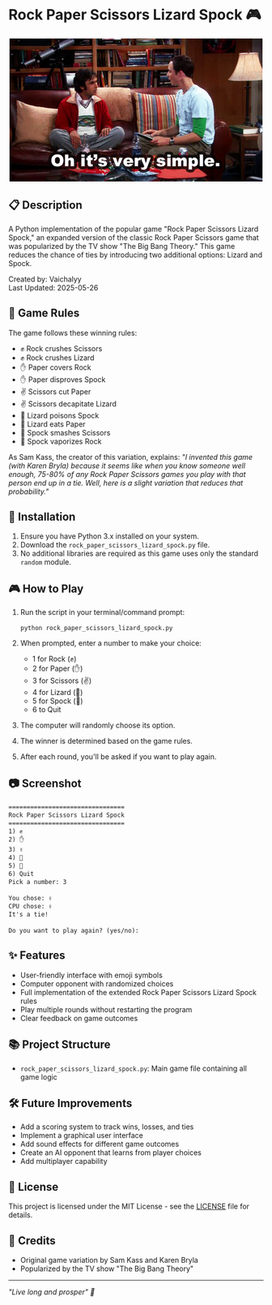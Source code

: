 # Rock Paper Scissors Lizard Spock 🎮

<p align="center">
  <img src="rock-paper.gif" alt="Game Banner">
</p>

## 📋 Description

A Python implementation of the popular game "Rock Paper Scissors Lizard Spock," an expanded version of the classic Rock Paper Scissors game that was popularized by the TV show "The Big Bang Theory." This game reduces the chance of ties by introducing two additional options: Lizard and Spock.

Created by: Vaichalyy  
Last Updated: 2025-05-26

## 🎯 Game Rules

The game follows these winning rules:

- ✊ Rock crushes Scissors
- ✊ Rock crushes Lizard
- ✋ Paper covers Rock
- ✋ Paper disproves Spock
- ✌️ Scissors cut Paper
- ✌️ Scissors decapitate Lizard
- 🦎 Lizard poisons Spock
- 🦎 Lizard eats Paper
- 🖖 Spock smashes Scissors
- 🖖 Spock vaporizes Rock

As Sam Kass, the creator of this variation, explains: *"I invented this game (with Karen Bryla) because it seems like when you know someone well enough, 75-80% of any Rock Paper Scissors games you play with that person end up in a tie. Well, here is a slight variation that reduces that probability."*

## 🚀 Installation

1. Ensure you have Python 3.x installed on your system.
2. Download the `rock_paper_scissors_lizard_spock.py` file.
3. No additional libraries are required as this game uses only the standard `random` module.

## 🎮 How to Play

1. Run the script in your terminal/command prompt:
   ```
   python rock_paper_scissors_lizard_spock.py
   ```

2. When prompted, enter a number to make your choice:
   - 1 for Rock (✊)
   - 2 for Paper (✋)
   - 3 for Scissors (✌️)
   - 4 for Lizard (🦎)
   - 5 for Spock (🖖)
   - 6 to Quit

3. The computer will randomly choose its option.

4. The winner is determined based on the game rules.

5. After each round, you'll be asked if you want to play again.

## 📷 Screenshot

```
================================
Rock Paper Scissors Lizard Spock
================================
1) ✊
2) ✋
3) ✌️
4) 🦎
5) 🖖
6) Quit
Pick a number: 3

You chose: ✌️
CPU chose: ✌️
It's a tie!

Do you want to play again? (yes/no):
```

## ✨ Features

- User-friendly interface with emoji symbols
- Computer opponent with randomized choices
- Full implementation of the extended Rock Paper Scissors Lizard Spock rules
- Play multiple rounds without restarting the program
- Clear feedback on game outcomes

## 📚 Project Structure

- `rock_paper_scissors_lizard_spock.py`: Main game file containing all game logic

## 🛠️ Future Improvements

- Add a scoring system to track wins, losses, and ties
- Implement a graphical user interface
- Add sound effects for different game outcomes
- Create an AI opponent that learns from player choices
- Add multiplayer capability

## 📜 License

This project is licensed under the MIT License - see the [LICENSE](LICENSE) file for details.

## 🙏 Credits

- Original game variation by Sam Kass and Karen Bryla
- Popularized by the TV show "The Big Bang Theory"

---

*"Live long and prosper" 🖖*